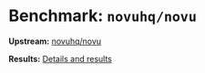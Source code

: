 # Benchmark: `novuhq/novu`

**Upstream:** [novuhq/novu](https://github.com/novuhq/novu)

**Results:** [Details and results](https://depot.dev/benchmark/novu)
